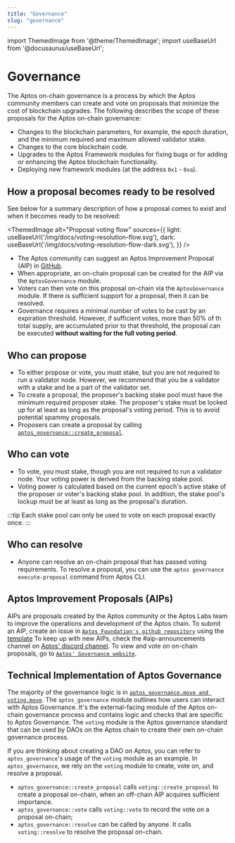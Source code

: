```yaml
---
title: "Governance"
slug: "governance"
---
```

import ThemedImage from '@theme/ThemedImage';
import useBaseUrl from '@docusaurus/useBaseUrl';

# Governance

The Aptos on-chain governance is a process by which the Aptos community members can create and vote on proposals that minimize the cost of blockchain upgrades. The following describes the scope of these proposals for the Aptos on-chain governance:

- Changes to the blockchain parameters, for example, the epoch duration, and the minimum required and maximum allowed validator stake.
- Changes to the core blockchain code. 
- Upgrades to the Aptos Framework modules for fixing bugs or for adding or enhancing the Aptos blockchain functionality.
- Deploying new framework modules (at the address `0x1` - `0xa`).

## How a proposal becomes ready to be resolved

See below for a summary description of how a proposal comes to exist and when it becomes ready to be resolved:

<ThemedImage
alt="Proposal voting flow"
sources={{
    light: useBaseUrl('/img/docs/voting-resolution-flow.svg'),
    dark: useBaseUrl('/img/docs/voting-resolution-flow-dark.svg'),
  }}
/>

- The  Aptos community can suggest an Aptos Improvement Proposal (AIP) in [GitHub](https://github.com/aptos-foundation/aip).
- When appropriate, an on-chain proposal can be created for the AIP via the `AptosGovernance` module. 
- Voters can then vote on this proposal on-chain via the `AptosGovernance` module. If there is sufficient support for a proposal, then it can be resolved.
- Governance requires a minimal number of votes to be cast by an expiration threshold. However, if sufficient votes, more than 50% of th total supply, are accumulated prior to that threshold, the proposal can be executed **without waiting for the full voting period**.

## Who can propose

- To either propose or vote, you must stake, but you are not required to run a validator node. However, we recommend that you be a validator with a stake and be a part of the validator set. 
- To create a proposal, the proposer's backing stake pool must have the minimum required proposer stake. The proposer's stake must be locked up for at least as long as the proposal's voting period. This is to avoid potential spammy proposals. 
- Proposers can create a proposal by calling [`aptos_governance::create_proposal`](https://github.com/aptos-labs/aptos-core/blob/27a255ebc662817944435349afc4ec33ea317e64/aptos-move/framework/aptos-framework/sources/aptos_governance.move#L183).

## Who can vote

- To vote, you must stake, though you are not required to run a validator node. Your voting power is derived from the backing stake pool. 
- Voting power is calculated based on the current epoch's active stake of the proposer or voter's backing stake pool. In addition, the stake pool's lockup must be at least as long as the proposal's duration.

:::tip
Each stake pool can only be used to vote on each proposal exactly once.
:::

## Who can resolve
- Anyone can resolve an on-chain proposal that has passed voting requirements. To resolve a proposal, you can use the `aptos governance execute-proposal` command from Aptos CLI. 

## Aptos Improvement Proposals (AIPs)

AIPs are proposals created by the Aptos community or the Aptos Labs team to improve the operations and development of the Aptos chain. 
To submit an AIP, create an issue in [`Aptos Foundation's github repository`](https://github.com/aptos-foundation/AIPs/issues) using the [template](https://github.com/aptos-foundation/AIPs/blob/main/TEMPLATE.md)
To keep up with new AIPs, check the #aip-announcements channel on [Aptos' discord channel](https://discord.gg/aptoslabs). 
To view and vote on on-chain proposals, go to [`Aptos' Governance website`](https://governance.aptosfoundation.org/). 

## Technical Implementation of Aptos Governance
The majority of the governance logic is in [`aptos_governance.move and voting.move`](https://github.com/aptos-labs/aptos-core/blob/main/aptos-move/framework/aptos-framework/sources). 
The `aptos_governance` module outlines how users can interact with Aptos Governance. It's the external-facing module of the Aptos on-chain governance process and contains logic and checks that are specific to Aptos Governance.
The `voting` module is the Aptos governance standard that can be used by DAOs on the Aptos chain to create their own on-chain governance process.

If you are thinking about creating a DAO on Aptos, you can refer to `aptos_governance`'s usage of the `voting` module as an example. 
In `aptos_governance`, we rely on the `voting` module to create, vote on, and resolve a proposal.
- `aptos_governance::create_proposal` calls `voting::create_proposal` to create a proposal on-chain, when an off-chain AIP acquires sufficient importance. 
- `aptos_governance::vote` calls `voting::vote` to record the vote on a proposal on-chain; 
- `aptos_governance::resolve` can be called by anyone. It calls `voting::resolve` to resolve the proposal on-chain. 
